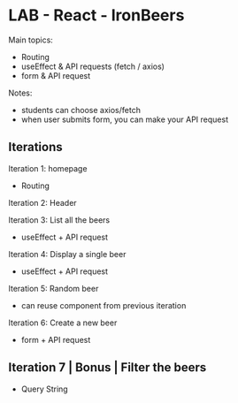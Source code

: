 

# LAB - React - IronBeers

Main topics:
- Routing
- useEffect & API requests (fetch / axios)
- form & API request



Notes:
- students can choose axios/fetch
- when user submits form, you can make your API request


## Iterations

Iteration 1: homepage
- Routing

Iteration 2: Header

Iteration 3: List all the beers
- useEffect + API request 

Iteration 4: Display a single beer
- useEffect + API request 

Iteration 5: Random beer
- can reuse component from previous iteration

Iteration 6: Create a new beer
- form + API request

## Iteration 7 | Bonus | Filter the beers

- Query String


